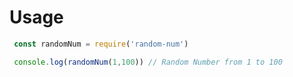 # Usage

```javascript
 const randomNum = require('random-num')

 console.log(randomNum(1,100)) // Random Number from 1 to 100
```